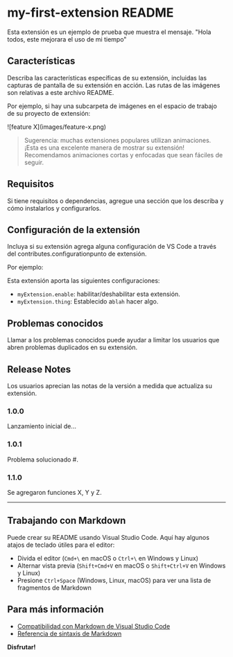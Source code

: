 # my-first-extension README

Esta extensión es un ejemplo de prueba que muestra el mensaje.
"Hola todos, este mejorara el uso de mi tiempo" 

## Características

Describa las características específicas de su extensión, incluidas las capturas de pantalla de su extensión en acción. Las rutas de las imágenes son relativas a este archivo README.

Por ejemplo, si hay una subcarpeta de imágenes en el espacio de trabajo de su proyecto de extensión:

\!\[feature X\]\(images/feature-x.png\)

> Sugerencia: muchas extensiones populares utilizan animaciones. ¡Esta es una excelente manera de mostrar su extensión! Recomendamos animaciones cortas y enfocadas que sean fáciles de seguir.

## Requisitos

Si tiene requisitos o dependencias, agregue una sección que los describa y cómo instalarlos y configurarlos.

## Configuración de la extensión

Incluya si su extensión agrega alguna configuración de VS Code a través del contributes.configurationpunto de extensión.

Por ejemplo:

Esta extensión aporta las siguientes configuraciones:

* `myExtension.enable`: habilitar/deshabilitar esta extensión.
* `myExtension.thing`: Establecido a`blah` hacer algo.

## Problemas conocidos

Llamar a los problemas conocidos puede ayudar a limitar los usuarios que abren problemas duplicados en su extensión.

## Release Notes

Los usuarios aprecian las notas de la versión a medida que actualiza su extensión.


### 1.0.0

Lanzamiento inicial de...

### 1.0.1

Problema solucionado #.

### 1.1.0

Se agregaron funciones X, Y y Z.

---

## Trabajando con Markdown

Puede crear su README usando Visual Studio Code. Aquí hay algunos atajos de teclado útiles para el editor:

* Divida el editor (`Cmd+\` en macOS o `Ctrl+\` en Windows y Linux)
* Alternar vista previa (`Shift+Cmd+V` en macOS o `Shift+Ctrl+V` en Windows y Linux)
* Presione `Ctrl+Space` (Windows, Linux, macOS) para ver una lista de fragmentos de Markdown

## Para más información

* [Compatibilidad con Markdown de Visual Studio Code](http://code.visualstudio.com/docs/languages/markdown)
* [Referencia de sintaxis de Markdown](https://help.github.com/articles/markdown-basics/)

**Disfrutar!**